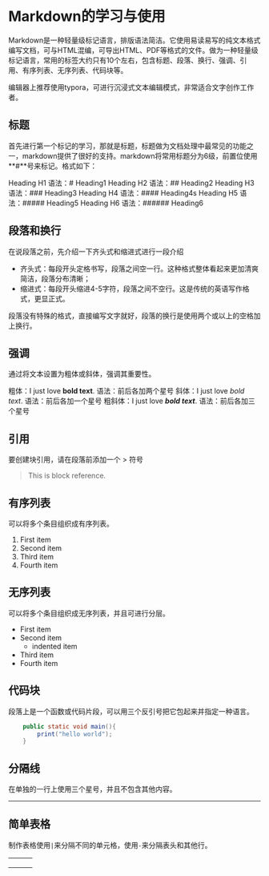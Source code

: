 # Markdown的学习与使用
Markdown是一种轻量级标记语言，排版语法简洁。它使用易读易写的纯文本格式编写文档，可与HTML混编，可导出HTML、PDF等格式的文件。做为一种轻量级标记语言，常用的标签大约只有10个左右，包含标题、段落、换行、强调、引用、有序列表、无序列表、代码块等。  

编辑器上推荐使用typora，可进行沉浸式文本编辑模式，非常适合文字创作工作者。
## 标题
首先进行第一个标记的学习，那就是标题，标题做为文档处理中最常见的功能之一，markdown提供了很好的支持。markdown将常用标题分为6级，前置位使用**#**号来标记。格式如下：  

Heading H1        语法：# Heading1
Heading H2        语法：## Heading2
Heading H3        语法：### Heading3
Heading H4        语法：#### Heading4s
Heading H5        语法：##### Heading5
Heading H6        语法：###### Heading6 

## 段落和换行
在说段落之前，先介绍一下齐头式和缩进式进行一段介绍  

* 齐头式：每段开头定格书写，段落之间空一行。这种格式整体看起来更加清爽简洁，段落分布清晰；
* 缩进式：每段开头缩进4-5字符，段落之间不空行。这是传统的英语写作格式，更显正式。  

段落没有特殊的格式，直接编写文字就好，段落的换行是使用两个或以上的空格加上换行。
## 强调
通过将文本设置为粗体或斜体，强调其重要性。  

粗体：I just love **bold text**.        语法：前后各加两个星号
斜体：I just love *bold text*.        语法：前后各加一个星号
粗斜体：I just love ***bold text***.        语法：前后各加三个星号
## 引用
要创建块引用，请在段落前添加一个 > 符号  

> This is block reference.

## 有序列表
可以将多个条目组织成有序列表。  

1. First item
2. Second item
3. Third item
4. Fourth item
## 无序列表
可以将多个条目组织成无序列表，并且可进行分层。  

* First item
* Second item
  * indented item
* Third item
* Fourth item
## 代码块
段落上是一个函数或代码片段，可以用三个反引号把它包起来并指定一种语言。  

```java
    public static void main(){
        print("hello world");
    }
```
## 分隔线
在单独的一行上使用三个星号，并且不包含其他内容。  

***
## 简单表格
制作表格使用`|`来分隔不同的单元格，使用`-`来分隔表头和其他行。  

|      |      |      |
| ---- | ---- | ---- |
|      |      |      |
|      |      |      |
|      |      |      |

